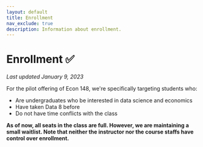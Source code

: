 ```yaml
---
layout: default
title: Enrollment
nav_exclude: true
description: Information about enrollment.
---
```


# Enrollment ✅

_Last updated January 9, 2023_

For the pilot offering of Econ 148, we're specifically targeting students who:
- Are undergraduates who be interested in data science and economics
- Have taken Data 8 before
- Do not have time conflicts with the class

**As of now, all seats in the class are full. However, we are maintaining a small waitlist. Note that neither the instructor nor the course staffs have control over enrollment.** 

<!-- After you apply, you will hear back from us within 72 hours, letting you know that you're on the waitlist or (possibly) able to enroll immediately. If eventually a seat opens up for you, you will receive a permission code from us that you can enter on CalCentral to enroll. -->

<!-- ~~The class is restricted to undergraduates only. Since one of its goals is to encourage students to take courses like Data 8 afterwards, we are capping the number of seniors (defined as someone graduating anytime in 2021) in the class to 8. **We especially encourage first-year and second-year students to apply**.~~

~~If you fit the above criteria and are interested in the course, please fill out the application linked below. Please direct any questions to the instructor and course staffs.~~ -->

<!-- [Apply to take the course!](http://tinyurl.com/applydata94){: .btn .btn-green } -->

